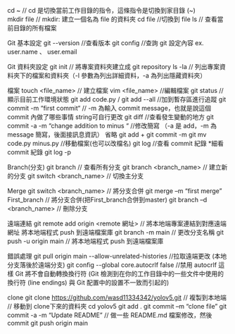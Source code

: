 cd ~  // cd 是切換當前工作目錄的指令，這條指令是切換到家目錄 (~)  
mkdir file  // mkdir: 建立一個名為 file 的資料夾
cd file  //切換到 file
ls  // 查看當前目錄的所有檔案

Git 基本設定
git --version  //查看版本
git config <key>  //查詢 git 設定內容 <key> ex. user.name 、 user.email

Git 資料夾設定
git init  // 將專案資料夾建立成 git repository
ls -la  // 列出專案資料夾下的檔案和資料夾（-l 參數為列出詳細資料，-a 為列出隱藏資料夾）

檔案 
touch <file_name>  // 建立檔案
vim <file_name>  //編輯檔案
git status  //顯示目前工作環境狀態
git add code.py / git add --all  //加到暫存區進行追蹤
git commit -m “first commit“  // -m 為輸入 commit message，也就是說這個 commit 內做了哪些事情 string可自行更改
git diff //查看發生變動的地方
git commit -a -m “change addition to minus “  //修改簡寫 （-a 是 add，-m 為 message 簡寫，後面接訊息資訊） 省略 git add + git commit -m
git mv code.py minus.py  //移動檔案(也可以改檔名)
git log  //查看 commit 紀錄 *細看 commit 紀錄 git log -p

Branch(分支)
git branch  // 查看所有分支
git branch <branch_name>  // 建立新的分支
git switch <branch_name>  // 切換主分支

Merge
git switch <branch_name>  // 將分支合併
git merge –m “first merge” First_branch // 將分支合併(把First_branch合併到master)
git branch –d <branch_name> // 刪除分支

遠端連結
git remote add origin <remote 網址>  // 將本地端專案連結到對應遠端網址
將本地端程式 push 到遠端檔案庫
git branch -m main  // 更改分支名稱
git push -u origin main  // 將本地端程式 push 到遠端檔案庫

錯誤處理
git pull origin main --allow-unrelated-histories  //拉取遠端更改 (本地分支落後於遠端分支)
git config --global core.autocrlf false  //禁用 autocrlf 這樣 Git 將不會自動轉換換行符 (Git 檢測到在你的工作目錄中的一些文件中使用的換行符 (line endings) 與 Git 配置中的設置不一致而引起的)

clone
git clone https://github.com/wasd11334342/yolov5.git // 複製到本地端
// 移動到 clone下來的資料夾
cd yolov5
git add .
git commit –m “clone file”
git commit -a -m “Update README” // 做一些 README.md 檔案修改，然後 commit
git push origin main
